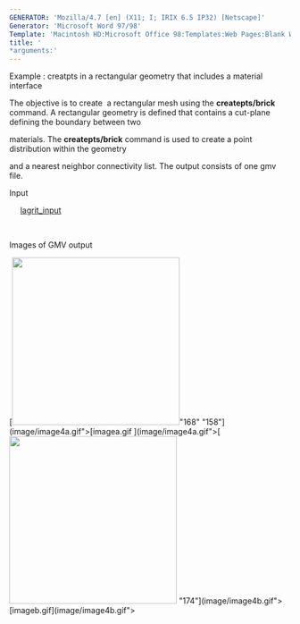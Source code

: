 ```yaml
---
GENERATOR: 'Mozilla/4.7 [en] (X11; I; IRIX 6.5 IP32) [Netscape]'
Generator: 'Microsoft Word 97/98'
Template: 'Macintosh HD:Microsoft Office 98:Templates:Web Pages:Blank Web Page'
title: '
*arguments:'
---
```


 Example : creatpts in a rectangular geometry that includes a material
 interface

  The objective is to create  a rectangular mesh using the
  **createpts/brick** command.
  A rectangular geometry is defined that contains a cut-plane defining
  the boundary between two

  materials. The **createpts/brick** command is used to create a point
  distribution within the geometry

  and a nearest neighbor connectivity list. The output consists of one
  gmv file.

 Input

      [lagrit\_input](../lagrit_input4)

  

 Images of GMV output

 [<img height="300" width="300" src="https://lanl.github.io/docs/assets/images/image4tn.gif">"168"
 "158"](image/image4a.gif">[imagea.gif ](image/image4a.gif">[<img height="300" width="300" src="https://lanl.github.io/docs/assets/images/image4btn.gif">
 "174"](image/image4b.gif">[imageb.gif](image/image4b.gif">
